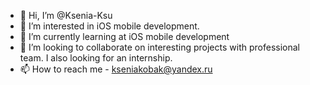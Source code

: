 - 👋 Hi, I’m @Ksenia-Ksu
- 👀 I’m interested in iOS mobile development. 
- 🌱 I’m currently learning at iOS mobile development
- 💞️ I’m looking to collaborate on interesting projects with professional team. I also looking for an internship.
- 📫 How to reach me - kseniakobak@yandex.ru


